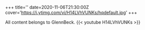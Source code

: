 +++
title=''
date=2020-11-06T21:30:00Z
cover='https://i.ytimg.com/vi/H14LVhVUNKs/hqdefault.jpg'
+++

All content belongs to GlennBeck.
{{< youtube H14LVhVUNKs >}}
